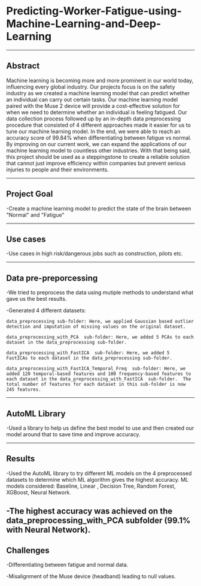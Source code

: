 # Predicting-Worker-Fatigue-using-Machine-Learning-and-Deep-Learning

---------------
Abstract
---------------
Machine learning is becoming more and more prominent in our world today, influencing every global industry.
Our projects focus is on the safety industry as we created a machine learning model that can predict whether
an individual can carry out certain tasks. Our machine learning model paired with the Muse 2 device will provide 
a cost-effective solution for when we need to determine whether an individual is feeling fatigued. Our data collection
process followed up by an in-depth data preprocessing procedure that consisted of 4 different approaches made it easier
for us to tune our machine learning model. In the end, we were able to reach an accuracy score of 99.84% when differentiating
between fatigue vs normal. By improving on our current work, we can expand the applications of our machine learning model to
countless other industries. With that being said, this project should be used as a steppingstone to create a reliable solution 
that cannot just improve efficiency within companies but prevent serious injuries to people and their environments.

---------------
Project Goal
---------------
-Create a machine learning model to predict the state of the brain between "Normal" and "Fatigue"


---------------
Use cases
---------------
-Use cases in high risk/dangerous jobs such as construction, pilots etc.


------------------------------
Data pre-preporcessing
------------------------------
-We tried to preprocess the data using mutiple methods to understand what gave us the best results.

-Generated 4 different datasets:

    data_preprocessing sub-folder: Here, we applied Gaussian based outlier detection and imputation of missing values on the original dataset.

    data_preprocessing_with_PCA  sub-folder: Here, we added 5 PCAs to each dataset in the data_preprocessing sub-folder.

    data_preprocessing_with_FastICA  sub-folder: Here, we added 5  FastICAs to each dataset in the data_preprocessing sub-folder.

    data_preprocessing_with_FastICA_Temporal_Freq  sub-folder: Here, we  added 120 temporal-based features and 100 frequency-based features to 
    each dataset in the data_preprocessing_with_FastICA  sub-folder.  The total number of features for each dataset in this sub-folder is now 245 features.

-------------------
AutoML Library
-------------------
-Used a library to help us define the best model to use and then created our model around that to save time and improve accuracy.

---------------
Results
---------------
-Used the AutoML library to try different ML models on the 4 preprocessed datasets to determine which ML algorithm gives the highest accuracy.
ML models considered: Baseline, Linear , Decision Tree, Random Forest, XGBoost, Neural Network.

-The highest accuracy was achieved on the data_preprocessing_with_PCA subfolder (99.1% with Neural Network).
---------------
Challenges
---------------
-Differentiating between fatigue and normal data.

-Misalignment of the Muse device (headband) leading to null values.
